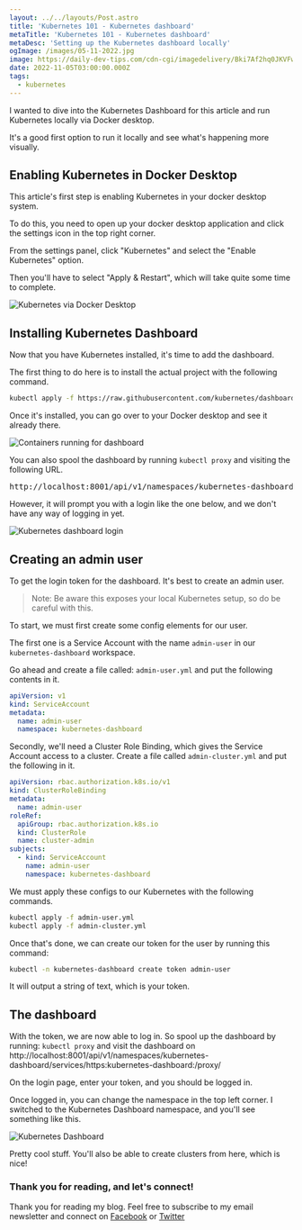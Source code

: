 ```yaml
---
layout: ../../layouts/Post.astro
title: 'Kubernetes 101 - Kubernetes dashboard'
metaTitle: 'Kubernetes 101 - Kubernetes dashboard'
metaDesc: 'Setting up the Kubernetes dashboard locally'
ogImage: /images/05-11-2022.jpg
image: https://daily-dev-tips.com/cdn-cgi/imagedelivery/Bki7Af2hq0JKVFw1XYYMQg/59aa29ac-a51f-4b86-e3da-54ed8c43a800
date: 2022-11-05T03:00:00.000Z
tags:
  - kubernetes
---
```


I wanted to dive into the Kubernetes Dashboard for this article and run Kubernetes locally via Docker desktop.

It's a good first option to run it locally and see what's happening more visually.

## Enabling Kubernetes in Docker Desktop

This article's first step is enabling Kubernetes in your docker desktop system.

To do this, you need to open up your docker desktop application and click the settings icon in the top right corner.

From the settings panel, click "Kubernetes" and select the "Enable Kubernetes" option.

Then you'll have to select "Apply & Restart", which will take quite some time to complete.

![Kubernetes via Docker Desktop](https://cdn.hashnode.com/res/hashnode/image/upload/v1666852178811/WQ9ITf_H0.png)

## Installing Kubernetes Dashboard

Now that you have Kubernetes installed, it's time to add the dashboard.

The first thing to do here is to install the actual project with the following command.

```bash
kubectl apply -f https://raw.githubusercontent.com/kubernetes/dashboard/v2.2.0/aio/deploy/recommended.yaml
```

Once it's installed, you can go over to your Docker desktop and see it already there.

![Containers running for dashboard](https://cdn.hashnode.com/res/hashnode/image/upload/v1666852364077/MIIgpQtyB.png)

You can also spool the dashboard by running `kubectl proxy` and visiting the following URL.

<pre>
http://localhost:8001/api/v1/namespaces/kubernetes-dashboard/services/https:kubernetes-dashboard:/proxy/
</pre>

However, it will prompt you with a login like the one below, and we don't have any way of logging in yet.

![Kubernetes dashboard login](https://cdn.hashnode.com/res/hashnode/image/upload/v1666853685585/mCMRMg4gk.png)

## Creating an admin user

To get the login token for the dashboard. It's best to create an admin user.

> Note: Be aware this exposes your local Kubernetes setup, so do be careful with this.

To start, we must first create some config elements for our user.

The first one is a Service Account with the name `admin-user` in our `kubernetes-dashboard` workspace.

Go ahead and create a file called: `admin-user.yml` and put the following contents in it.

```yml
apiVersion: v1
kind: ServiceAccount
metadata:
  name: admin-user
  namespace: kubernetes-dashboard
```

Secondly, we'll need a Cluster Role Binding, which gives the Service Account access to a cluster.
Create a file called `admin-cluster.yml` and put the following in it.

```yml
apiVersion: rbac.authorization.k8s.io/v1
kind: ClusterRoleBinding
metadata:
  name: admin-user
roleRef:
  apiGroup: rbac.authorization.k8s.io
  kind: ClusterRole
  name: cluster-admin
subjects:
  - kind: ServiceAccount
    name: admin-user
    namespace: kubernetes-dashboard
```

We must apply these configs to our Kubernetes with the following commands.

```bash
kubectl apply -f admin-user.yml
kubectl apply -f admin-cluster.yml
```

Once that's done, we can create our token for the user by running this command:

```bash
kubectl -n kubernetes-dashboard create token admin-user
```

It will output a string of text, which is your token.

## The dashboard

With the token, we are now able to log in.
So spool up the dashboard by running: `kubectl proxy` and visit the dashboard on http://localhost:8001/api/v1/namespaces/kubernetes-dashboard/services/https:kubernetes-dashboard:/proxy/

On the login page, enter your token, and you should be logged in.

Once logged in, you can change the namespace in the top left corner. I switched to the Kubernetes Dashboard namespace, and you'll see something like this.

![Kubernetes Dashboard](https://cdn.hashnode.com/res/hashnode/image/upload/v1666854432870/Vidhl4qz4.png)

Pretty cool stuff. You'll also be able to create clusters from here, which is nice!

### Thank you for reading, and let's connect!

Thank you for reading my blog. Feel free to subscribe to my email newsletter and connect on [Facebook](https://www.facebook.com/DailyDevTipsBlog) or [Twitter](https://twitter.com/DailyDevTips1)
